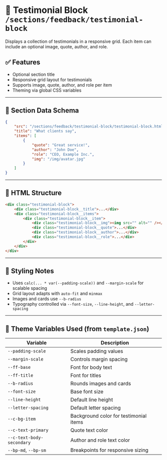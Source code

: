 # 📂 Testimonial Block `/sections/feedback/testimonial-block`

Displays a collection of testimonials in a responsive grid. Each item can include an optional image, quote, author, and role.

## ✅ Features

-   Optional section title
-   Responsive grid layout for testimonials
-   Supports image, quote, author, and role per item
-   Theming via global CSS variables

---

## 🧾 Section Data Schema

```json
{
	"src": "/sections/feedback/testimonial-block/testimonial-block.html",
	"title": "What clients say",
	"items": [
		{
			"quote": "Great service!",
			"author": "John Doe",
			"role": "CEO, Example Inc.",
			"img": "/img/avatar.jpg"
		}
	]
}
```

---

## 🧱 HTML Structure

```html
<div class="testimonial-block">
	<div class="testimonial-block__title">...</div>
	<div class="testimonial-block__items">
		<div class="testimonial-block__item">
			<div class="testimonial-block__img"><img src="" alt="" /></div>
			<div class="testimonial-block__quote">...</div>
			<div class="testimonial-block__author">...</div>
			<div class="testimonial-block__role">...</div>
		</div>
	</div>
</div>
```

---

## 🎨 Styling Notes

-   Uses `calc(... * var(--padding-scale))` and `--margin-scale` for scalable spacing
-   Grid layout adapts with `auto-fit` and `minmax`
-   Images and cards use `--b-radius`
-   Typography controlled via `--font-size`, `--line-height`, and `--letter-spacing`

---

## 🧩 Theme Variables Used (from `template.json`)

| Variable                  | Description                            |
| ------------------------- | -------------------------------------- |
| `--padding-scale`         | Scales padding values                  |
| `--margin-scale`          | Controls margin spacing                |
| `--ff-base`               | Font for body text                     |
| `--ff-title`              | Font for titles                        |
| `--b-radius`              | Rounds images and cards                |
| `--font-size`             | Base font size                         |
| `--line-height`           | Default line height                    |
| `--letter-spacing`        | Default letter spacing                 |
| `--c-bg-item`             | Background color for testimonial items |
| `--c-text-primary`        | Quote text color                       |
| `--c-text-body-secondary` | Author and role text color             |
| `--bp-md`, `--bp-sm`      | Breakpoints for responsive sizing      |
